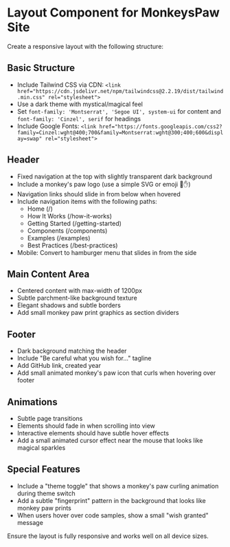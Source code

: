 # Layout Component for MonkeysPaw Site

Create a responsive layout with the following structure:

## Basic Structure
- Include Tailwind CSS via CDN: `<link href="https://cdn.jsdelivr.net/npm/tailwindcss@2.2.19/dist/tailwind.min.css" rel="stylesheet">`
- Use a dark theme with mystical/magical feel
- Set `font-family: 'Montserrat', 'Segoe UI', system-ui` for content and `font-family: 'Cinzel', serif` for headings
- Include Google Fonts: `<link href="https://fonts.googleapis.com/css2?family=Cinzel:wght@400;700&family=Montserrat:wght@300;400;600&display=swap" rel="stylesheet">`

## Header
- Fixed navigation at the top with slightly transparent dark background
- Include a monkey's paw logo (use a simple SVG or emoji 🐒✋)
- Navigation links should slide in from below when hovered
- Include navigation items with the following paths:
  - Home (/) 
  - How It Works (/how-it-works)
  - Getting Started (/getting-started)
  - Components (/components)
  - Examples (/examples)
  - Best Practices (/best-practices)
- Mobile: Convert to hamburger menu that slides in from the side

## Main Content Area
- Centered content with max-width of 1200px
- Subtle parchment-like background texture
- Elegant shadows and subtle borders
- Add small monkey paw print graphics as section dividers

## Footer
- Dark background matching the header
- Include "Be careful what you wish for..." tagline
- Add GitHub link, created year
- Add small animated monkey's paw icon that curls when hovering over footer

## Animations
- Subtle page transitions
- Elements should fade in when scrolling into view
- Interactive elements should have subtle hover effects
- Add a small animated cursor effect near the mouse that looks like magical sparkles

## Special Features
- Include a "theme toggle" that shows a monkey's paw curling animation during theme switch
- Add a subtle "fingerprint" pattern in the background that looks like monkey paw prints
- When users hover over code samples, show a small "wish granted" message

Ensure the layout is fully responsive and works well on all device sizes.